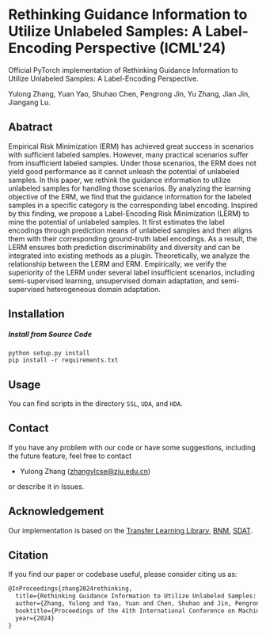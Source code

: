 # Rethinking Guidance Information to Utilize Unlabeled Samples: A Label-Encoding Perspective (ICML'24)

Official PyTorch implementation of Rethinking Guidance Information to Utilize Unlabeled Samples: A Label-Encoding Perspective.

Yulong Zhang, Yuan Yao, Shuhao Chen, Pengrong Jin, Yu Zhang, Jian Jin, Jiangang Lu.


## Abatract
Empirical Risk Minimization (ERM) has achieved great success in scenarios with sufficient labeled samples. However, many practical scenarios suffer from insufficient labeled samples. Under those scenarios, the ERM does not yield good performance as it cannot unleash the potential of unlabeled samples. In this paper, we rethink the guidance information to utilize unlabeled samples for handling those scenarios. By analyzing the learning objective of the ERM, we find that the guidance information for the labeled samples in a specific category is the corresponding label encoding. Inspired by this finding, we propose a Label-Encoding Risk Minimization (LERM) to mine the potential of unlabeled samples. It first estimates the label encodings through prediction means of unlabeled samples and then aligns them with their corresponding ground-truth label encodings. As a result, the LERM ensures both prediction discriminability and diversity and can be integrated into existing methods as a plugin. Theoretically, we analyze the relationship between the LERM and ERM. Empirically, we verify the superiority of the LERM under several label insufficient scenarios, including semi-supervised learning, unsupervised domain adaptation, and semi-supervised heterogeneous domain adaptation. 

## Installation

##### Install from Source Code

```shell
python setup.py install
pip install -r requirements.txt
```

## Usage
You can find scripts in the directory `SSL`, `UDA`, and `HDA`.

## Contact
If you have any problem with our code or have some suggestions, including the future feature, feel free to contact 
- Yulong Zhang (zhangylcse@zju.edu.cn)

or describe it in Issues.


## Acknowledgement

Our implementation is based on the [Transfer Learning Library](https://github.com/thuml/Transfer-Learning-Library), [BNM](https://github.com/cuishuhao/BNM), [SDAT](https://github.com/val-iisc/SDAT).

## Citation
If you find our paper or codebase useful, please consider citing us as:
```latex
@InProceedings{zhang2024rethinking,
  title={Rethinking Guidance Information to Utilize Unlabeled Samples: A Label-Encoding Perspective},
  author={Zhang, Yulong and Yao, Yuan and Chen, Shuhao and Jin, Pengrong and Jin, Jian and Lu Jiangang},
  booktitle={Proceedings of the 41th International Conference on Machine Learning},
  year={2024}
}
